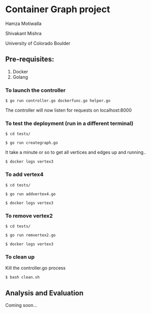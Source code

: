 # Container Graph project
Hamza Motiwalla

Shivakant Mishra

University of Colorado Boulder


## Pre-requisites:
1. Docker
2. Golang


### To launch the controller
`$ go run controller.go dockerfunc.go helper.go`

The controller will now listen for requests on localhost:8000


### To test the deployment (run in a different terminal)
`$ cd tests/`

`$ go run creategraph.go`

It take a minute or so to get all vertices and edges up and running..

`$ docker logs vertex3`

### To add vertex4
`$ cd tests/`

`$ go run addvertex4.go`

`$ docker logs vertex3`

### To remove vertex2
`$ cd tests/`

`$ go run remvertex2.go`

`$ docker logs vertex3`

### To clean up
Kill the controller.go process

`$ bash clean.sh`


## Analysis and Evaluation 
Coming soon...

